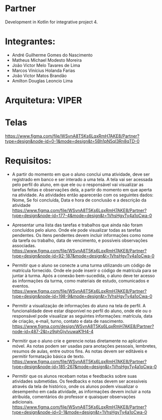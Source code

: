# Partner
Development in Kotlin for integrative project 4.

# Integrantes:
- André Guilherme Gomes do Nascimento
- Matheus Michael Modesto Moreira
- João Victor Melo Tavares de Lima
- Marcos Vinícius Holanda Farias
- João Victor Matos Brandão
- Amilton Douglas Leoncio Lima

# Arquitetura: VIPER

# Telas
https://www.figma.com/file/WSvnA8T5Ks6LqxRmH7AKE8/Partner?type=design&node-id=0-1&mode=design&t=5Bh1pN5qI3Rn8qTD-0

# Requisitos:
- A partir do momento em que o aluno conclui uma atividade, deve ser registrado em banco e ser interado a uma tela. A tela vai ser acessada pelo perfil do aluno, em que ele ou o responsável vai visualizar as tarefas feitas e observações dela, a partir do momento em que aperta na atividade. As atividades então aparecerão com os seguintes dados: Nome, Se foi concluída, Data e hora de conclusão e a descrição da atividade
https://www.figma.com/file/WSvnA8T5Ks6LqxRmH7AKE8/Partner?type=design&node-id=177-4&mode=design&t=1VhsHgvTy4a1oCwa-0

- Apresentar uma lista das tarefas e trabalhos que ainda não foram concluídos pelo aluno. Onde ele pode visualizar todas as tarefas pendentes. Os itens pendentes devem incluir informações como nome da tarefa ou trabalho, data de vencimento, e possíveis observações associadas.
https://www.figma.com/file/WSvnA8T5Ks6LqxRmH7AKE8/Partner?type=design&node-id=92-187&mode=design&t=1VhsHgvTy4a1oCwa-0

- Permitir que o aluno se conecte a uma turma utilizando um código de matrícula fornecido. Onde ele pode inserir o código de matrícula para se juntar à turma. Após a conexão bem-sucedida, o aluno deve ter acesso às informações da turma, como materiais de estudo, comunicados e eventos.
https://www.figma.com/file/WSvnA8T5Ks6LqxRmH7AKE8/Partner?type=design&node-id=198-9&mode=design&t=1VhsHgvTy4a1oCwa-0

- Permitir a visualização de informações do aluno na tela de perfil. A funcionalidade deve estar disponível no perfil do aluno, onde ele ou o responsável pode visualizar as seguintes informações: matrícula, data de criação, e-mail, turno, contato e data de nascimento. 
https://www.figma.com/design/WSvnA8T5Ks6LqxRmH7AKE8/Partner?node-id=487-2&t=z9qhGjyIvuwaK1H4-4

- Permitir que o aluno crie e gerencie notas diretamente no aplicativo móvel. As notas podem ser usadas para anotações pessoais, lembretes, resumos de aulas, entre outros fins. As notas devem ser editáveis e permitir formatação básica de texto.
https://www.figma.com/file/WSvnA8T5Ks6LqxRmH7AKE8/Partner?type=design&node-id=185-267&mode=design&t=1VhsHgvTy4a1oCwa-0

- Permitir que os alunos recebam notas e feedbacks sobre suas atividades submetidas. Os feedbacks e notas devem ser acessíveis através da tela de histórico, onde os alunos podem visualizar o desempenho em cada atividade, as informações devem incluir a nota atribuída, comentários do professor e quaisquer observações adicionais.
https://www.figma.com/file/WSvnA8T5Ks6LqxRmH7AKE8/Partner?type=design&node-id=0-1&mode=design&t=1VhsHgvTy4a1oCwa-0
